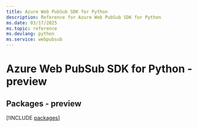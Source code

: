 ```yaml
---
title: Azure Web PubSub SDK for Python
description: Reference for Azure Web PubSub SDK for Python
ms.date: 03/17/2025
ms.topic: reference
ms.devlang: python
ms.service: webpubsub
---
```

# Azure Web PubSub SDK for Python - preview
## Packages - preview
[!INCLUDE [packages](web-pubsub-index.md)]